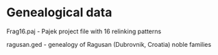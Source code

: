 # Genealogical data

Frag16.paj - Pajek project file with 16 relinking patterns

ragusan.ged - genealogy of Ragusan (Dubrovnik, Croatia) noble families
